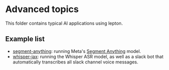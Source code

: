 # Advanced topics

This folder contains typical AI applications using lepton.

## Example list
- [segment-anything](https://github.com/leptonai/examples/tree/main/advanced/segment-anything): running Meta's [Segment Anything](https://github.com/facebookresearch/segment-anything) model.
- [whisper-jax](https://github.com/leptonai/examples/tree/main/advanced/whisper-jax): running the Whisper ASR model, as well as a slack bot that automatically transcribes all slack channel voice messages.

